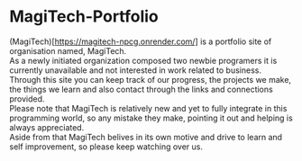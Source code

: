 # MagiTech-Portfolio
(MagiTech)[https://magitech-npcg.onrender.com/] is a portfolio site of organisation named, MagiTech. <br/>
As a newly initiated organization composed two newbie programers it is currently unavailable and not interested in work related to business.<br/>
Through this site you can keep track of our progress, the projects we make, the things we learn and also contact through the links and connections provided.<br/>
Please note that MagiTech is relatively new and yet to fully integrate in this programming world, so any mistake they make, pointing it out and helping is always appreciated.<br/>
Aside from that MagiTech belives in its own motive and drive to learn and self improvement, so please keep watching over us.
